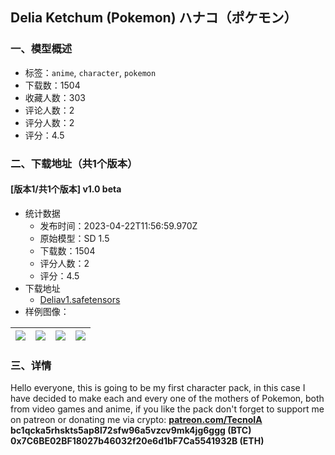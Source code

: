 ## Delia Ketchum (Pokemon) ハナコ（ポケモン）
### 一、模型概述

- 标签：`anime`, `character`, `pokemon`
- 下载数：1504
- 收藏人数：303
- 评论人数：2
- 评分人数：2
- 评分：4.5

### 二、下载地址（共1个版本）

#### [版本1/共1个版本] v1.0 beta

- 统计数据
  - 发布时间：2023-04-22T11:56:59.970Z
  - 原始模型：SD 1.5
  - 下载数：1504
  - 评分人数：2
  - 评分：4.5
- 下载地址
  - [Deliav1.safetensors](https://civitai.com/api/download/models/52297)
- 样例图像：

| <img src="https://image.civitai.com/xG1nkqKTMzGDvpLrqFT7WA/a509abc9-4aa4-473a-5191-b68b02b82f00/width=450/563720.jpeg" /> | <img src="https://image.civitai.com/xG1nkqKTMzGDvpLrqFT7WA/8cb1f690-837d-47b2-3932-9cadac6d9700/width=450/563717.jpeg" /> | <img src="https://image.civitai.com/xG1nkqKTMzGDvpLrqFT7WA/25f9b7ce-8de4-44e7-5bfa-6aab140c7300/width=450/563715.jpeg" /> | <img src="https://image.civitai.com/xG1nkqKTMzGDvpLrqFT7WA/1211bb8d-bd6a-4ec2-ebf6-46f64f75fa00/width=450/563718.jpeg" /> |
| ---- | ---- | ---- | ---- |


### 三、详情
<p>Hello everyone, this is going to be my first character pack, in this case I have decided to make each and every one of the mothers of Pokemon, both from video games and anime, if you like the pack don't forget to support me on patreon or donating me via crypto: <a target="_blank" rel="ugc" href="http://patreon.com/TecnoIA"><strong>patreon.com/TecnoIA</strong></a><strong>  bc1qcka5rhskts5ap8l72sfw96a5vzcv9mk4jg6ggg (BTC) 0x7C6BE02BF18027b46032f20e6d1bF7Ca5541932B (ETH)</strong></p>